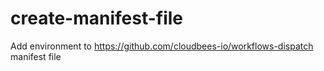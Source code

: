 # create-manifest-file
Add environment to https://github.com/cloudbees-io/workflows-dispatch manifest file
